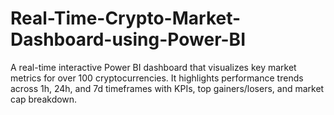 # Real-Time-Crypto-Market-Dashboard-using-Power-BI
A real-time interactive Power BI dashboard that visualizes key market metrics for over 100 cryptocurrencies. It highlights performance trends across 1h, 24h, and 7d timeframes with KPIs, top gainers/losers, and market cap breakdown.
